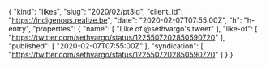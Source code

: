 {
  "kind": "likes",
  "slug": "2020/02/pt3id",
  "client_id": "https://indigenous.realize.be",
  "date": "2020-02-07T07:55:00Z",
  "h": "h-entry",
  "properties": {
    "name": [
      "Like of @sethvargo's tweet"
    ],
    "like-of": [
      "https://twitter.com/sethvargo/status/1225507202850590720"
    ],
    "published": [
      "2020-02-07T07:55:00Z"
    ],
    "syndication": [
      "https://twitter.com/sethvargo/status/1225507202850590720"
    ]
  }
}
